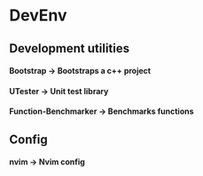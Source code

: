# DevEnv

## Development utilities

#### Bootstrap -> Bootstraps a c++ project

#### UTester -> Unit test library

#### Function-Benchmarker -> Benchmarks functions

## Config

#### nvim -> Nvim config
